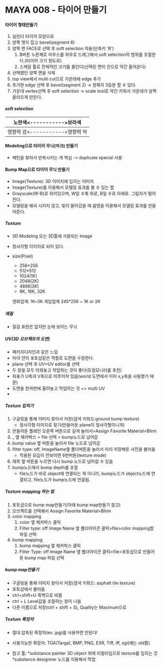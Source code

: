 # MAYA 008 - 타이어 만들기

#### 타이어 형태만들기

1. 실린더 타이어 모양으로
1. 양쪽 엣지 잡고 bevel(segment 6)
1. 양쪽 면 FACE로 선택 후 soft selection 적용(단축키 'B')
   1. B버튼 누른채로 마우스를 좌우로 드래그해서 soft selection의 범위를 조절한다.(타이어 크기 정도로)
   1. 스케일 툴로 전체적인 크기를 줄인다(선택된 면이 안으로 약간 들어온다)
1. 선택했던 양쪽 면을 삭제
1. top view에서 multi cut으로 가운데에 edge 추가
1. 추가한 edge 선택 후 bevel(segment 2) -> 정확히 3등분 할 수 있다.
1. 가운데 vertex선택 후 soft selection -> scale tool로 약간 키워서 가운데가 살짝 올라오게 만든다.


#### soft selection
|노란색<----------->보라색|
|----------------|
|영향력 강<----------->영향력 약|



#### Modeling으로 타이어 무늬(마크) 만들기

* 패턴을 찾아서 반복시키는 게 핵심 -> duplicate special 사용




#### Bump Map으로 타이어 무늬 만들기
* Image(Texture): 3D 이미지에 입히는 이미지
* Image(Texture)를 이용해서 모델링 효과를 볼 수 있는 맵
* Grayscale(W-B)로 되어있으며, W일 수록 위로, B일 수로 아래로. 그림자가 떨어진다.
* 모델링을 왜곡 시키지 않고, 빛이 들어갔을 때 음영을 이용해서 모델링 효과를 만들어준다.




##### Texture
* 3D Modeling 또는 3D툴에 사용되는 Image
* 정사각형 이미지로 되어 있다.
* size(Pixel)
   * 256*256
   * 512*512
   * 1024(1K)
   * 2048(2K)
   * 4896(3K)
   * 8K, 16K, 32K
   
   영화업계: 1K~3K
   게임업계 245*256 ~ 1K or 2K
   
##### 재질
* 질감 표현은 없지만 눈에 보이는 무늬



##### UV(3D 오브젝트의 도면)
* 패키지디자인과 같은 느낌
* 마야 안의 포토샵같은 역할로 도면을 수정한다.
* plane 선택 후 UV>UV editor를 선택
* 두 창을 모두 띄워놓고 작업하는 것이 좋다(듀얼모니터를 추천)
* 좌표가 U축과 V축으로 이루어져 있음(world 도면에서 이미 x,y축을 사용했기 때문)
* 도면을 한꺼번에 올려놓고 작업하는 것 => multi UV
* 


##### Texture 입히기
1. 구글링을 통해 이미지 찾아서 저장(검색 키워드:ground bump texture)
   * 정사각형 이미지로 찾기(만들어둔 plane이 정사각형이니까)
1. 만들어둔 플레인 오른쪽 버튼으로 길게 눌러서>Assign Favorite Material>Blinn
1. _ 옆 체커박스 > file 선택 > bump노드로 넘어감
1. bump value 옆 버튼을 눌러서 file 노드로 넘어감
1. filter type: off, ImageName옆 폴더버튼을 눌러서 미리 저장해둔 사진을 불러옴
   * 적용된 모습이 안보이면 6번버튼(texture mode)
1. 제목 옆 버튼을 누르면 다시 bump 노드로 넘어갈 수 있음
1. bump노드에서 bump depth를 조절
   * file노드가 바로 object에 연결되는 게 아니라, bump노드가 object노드에 연결되고, file노드가 bump노드에 연결됨.

##### Texture mapping 하는 법
1. 포토샵으로 bump map만들기(아래 bump map만들기 참고)
1. 오브젝트를 선택해서 Assign Favorite Material>Blinn
1. color mapping
   1. color 옆 체커박스 클릭
   1. Filter type: off
      Image Name 옆 폴더아이콘 클릭>file>color mapping할 파일 선택
1. bump mapping
   1. bump mapping 옆 체커박스 클릭
   1. Filter Type: off
      Image Name 옆 폴더아이콘 클릭>file>포토샵으로 만들어둔 bump map 파일 선택


##### bump map만들기
* 구글링을 통해 이미지 찾아서 저장(검색 키워드: asphalt tile texture)
* 포토샵에서 불러옴
* ctrl+shift+U 흑백으로 바뀜
* ctrl + L Level값을 조절하는 창이 나옴
* 다른 이름으로 저장(ctrl + shift + S), Quality는 Maximum으로



##### Texture 확장자
* 절대 압축된 확장자(ex. jpg)를 사용하면 안된다!
* 사용가능한 확장자: TGA(Targa), BMP, PNG, EXR, Tiff, iff, sgi(얘는 old함)

* 참고 툴:
   *substance painter
      3D object 위에 리얼타임으로 texture를 입히는 것
   *substance designner
      노드를 이용해서 작업
   
